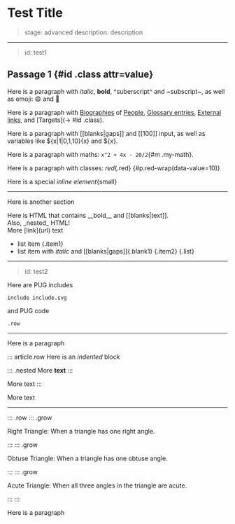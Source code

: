 # Test Title

> stage: advanced
> description: description

---
> id: test1

## Passage 1 {#id .class attr=value}

Here is a paragraph with _italic_, __bold__, ^suberscript^ and ~subscript~,
as well as emoji: :smile: and :penguin:

Here is a paragraph with [Biographies](bio:gauss) of [People](bio:euler),
[Glossary entries](gloss:polygon), [External links](https://mathigon.org), and
[Targets](-> #id .class).

Here is a paragraph with [[blanks|gaps]] and [[100]] input, as well as
variables like ${x|1|0,1,10}{x} and ${x}.

Here is a paragraph with maths: `x^2 + 4x - 20/2`{#m .my-math}.

Here is a paragraph with classes: _red_{.red} {#p.red-wrap(data-value=10)}

Here is a special _inline element_{small}

---

Here is another section

<div class="row">
  Here is HTML that contains __bold__ and [[blanks|text]].
  <div>Also, _nested_ HTML!</div>
</div>
<div>More [link](url) text</div>

* list item {.item1}
* list item with _italic_ and [[blanks|gaps]]{.blank1} {.item2}
{.list}

---
> id: test2

Here are PUG includes

    include include.svg

and PUG code

    .row

---

Here is a paragraph

::: article.row
Here is an _indented_ block

::: .nested
More __text__
:::

More text
:::

More text 

---

::: .row
::: .grow

Right Triangle: When a triangle has one right angle.

:::
::: .grow

Obtuse Triangle: When a triangle has one obtuse angle.

:::
::: .grow

Acute Triangle: When all three angles in the triangle are acute.

:::
:::

Here is a paragraph
